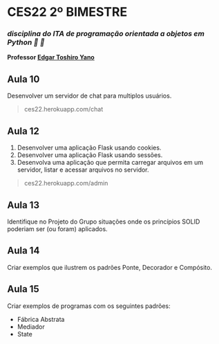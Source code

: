 # CES22 2º BIMESTRE
### *disciplina do ITA de programação orientada a objetos em Python :snake: :snake:*
**Professor [ Edgar Toshiro Yano](http://buscatextual.cnpq.br/buscatextual/visualizacv.do?id=K4798593T1&idiomaExibicao=2)** 
## Aula 10

Desenvolver um servidor de chat para multiplos usuários.
> ces22.herokuapp.com/chat

## Aula 12

1. Desenvolver uma aplicação Flask usando cookies.
2. Desenvolver uma aplicação Flask usando sessões.
3. Desenvolva uma aplicação que permita carregar
arquivos em um servidor, listar e acessar arquivos no
servidor.

> ces22.herokuapp.com/admin

## Aula 13

Identifique no Projeto do Grupo situações onde os
princípios SOLID poderiam ser (ou foram) aplicados.

## Aula 14

Criar exemplos que ilustrem os padrões Ponte, Decorador
e Compósito.

## Aula 15

Criar exemplos de programas com os seguintes padrões:

- Fábrica Abstrata
- Mediador
- State